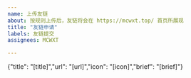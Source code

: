 ```yaml
---
name: 上传友链
about: 按规则上传后，友链将会在 https://mcwxt.top/ 首页所展现
title: "友链申请"
labels: 友链提交
assignees: MCWXT

---
```


{"title": "[title]","url": "[url]","icon": "[icon]","brief": "[brief]"}
